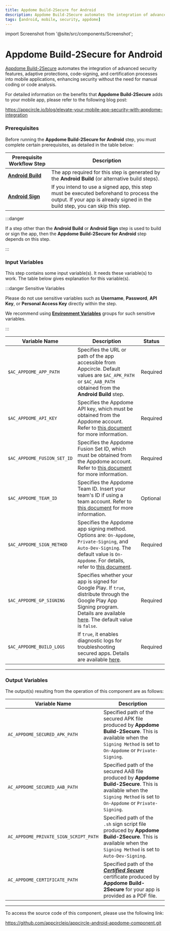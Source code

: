 ```yaml
---
title: Appdome Build-2Secure for Android
description: Appdome Build-2Secure automates the integration of advanced security features, adaptive protections, code-signing, and certification processes into mobile applications, enhancing security without the need for manual coding or code analysis.
tags: [android, mobile, security, appdome]
---
```


import Screenshot from '@site/src/components/Screenshot';

# Appdome Build-2Secure for Android

[Appdome Build-2Secure](https://apis.appdome.com/docs/integrate-in-cicd) automates the integration of advanced security features, adaptive protections, code-signing, and certification processes into mobile applications, enhancing security without the need for manual coding or code analysis.

For detailed information on the benefits that **Appdome Build-2Secure** adds to your mobile app, please refer to the following blog post:

https://appcircle.io/blog/elevate-your-mobile-app-security-with-appdome-integration

### Prerequisites

Before running the **Appdome Build-2Secure for Android** step, you must complete certain prerequisites, as detailed in the table below:

| Prerequisite Workflow Step                                                                         | Description                                                                                                                                                              |
| -------------------------------------------------------------------------------------------------- | ------------------------------------------------------------------------------------------------------------------------------------------------------------------------ |
| [**Android Build**](/workflows/android-specific-workflow-steps/android-build) | The app required for this step is generated by the **Android Build** (or alternative build steps).                                                                       |
| [**Android Sign**](/workflows/android-specific-workflow-steps/android-sign)   | If you intend to use a signed app, this step must be executed beforehand to process the output. If your app is already signed in the build step, you can skip this step. |

:::danger

If a step other than the **Android Build** or **Android Sign** step is used to build or sign the app, then the **Appdome Build-2Secure for Android** step depends on this step.

:::

<Screenshot url='https://cdn.appcircle.io/docs/assets/android-workflow-components-appdome-build-to-secure_1.png'/>

### Input Variables

This step contains some input variable(s). It needs these variable(s) to work. The table below gives explanation for this variable(s).

<Screenshot url='https://cdn.appcircle.io/docs/assets/android-workflow-components-appdome-build-to-secure_2.png'/>

:::danger Sensitive Variables

Please do not use sensitive variables such as **Username**, **Password**, **API Key**, or **Personal Access Key** directly within the step.

We recommend using [**Environment Variables**](/environment-variables/managing-variables) groups for such sensitive variables.

:::

| Variable Name               | Description                                                                                                                                                                                                                                                                                                                                                  | Status   |
| --------------------------- | ------------------------------------------------------------------------------------------------------------------------------------------------------------------------------------------------------------------------------------------------------------------------------------------------------------------------------------------------------------ | -------- |
| `$AC_APPDOME_APP_PATH`      | Specifies the URL or path of the app accessible from Appcircle. Default values are `$AC_APK_PATH` or `$AC_AAB_PATH` obtained from the **Android Build** step.                                                                                                                                                                                                | Required |
| `$AC_APPDOME_API_KEY`       | Specifies the Appdome API key, which must be obtained from the Appdome account. Refer to [this document](https://apis.appdome.com/docs/getting-started#getting-and-resetting-your-appdomes-build2secure-api-token) for more information.                                                                                                                     | Required |
| `$AC_APPDOME_FUSION_SET_ID` | Specifies the Appdome Fusion Set ID, which must be obtained from the Appdome account. Refer to [this document](https://apis.appdome.com/docs/getting-started#getting-a-fusion-sets-id) for more information.                                                                                                                                                 | Required |
| `$AC_APPDOME_TEAM_ID`       | Specifies the Appdome Team ID. Insert your team's ID if using a team account. Refer to [this document](https://apis.appdome.com/docs/getting-started#getting-a-teams-id) for more information.                                                                                                                                                               | Optional |
| `$AC_APPDOME_SIGN_METHOD`   | Specifies the Appdome app signing method. Options are: `On-Appdome`, `Private-Signing`, and `Auto-Dev-Signing`. The default value is `On-Appdome`. For details, refer to [this document](https://www.appdome.com/how-to/devsecops-automation-mobile-cicd/automated-signing-secured-android-ios/automatic-code-signing-for-secured-android-apps-on-appdome/). | Required |
| `$AC_APPDOME_GP_SIGNING`    | Specifies whether your app is signed for Google Play. If `true`, distribute through the Google Play App Signing program. Details are available [here](https://www.appdome.com/how-to/devsecops-automation-mobile-cicd/automated-signing-secured-android-ios/automatic-code-signing-for-secured-android-apps-on-appdome/). The default value is `false`.      | Required |
| `$AC_APPDOME_BUILD_LOGS`    | If `true`, it enables diagnostic logs for troubleshooting secured apps. Details are available [here](https://www.appdome.com/how-to/devsecops-automation-mobile-cicd/test-secured-mobile-apps/appdome-diagnostic-logs-for-troubleshooting-secured-apps/).                                                                                                    | Required |

---

### Output Variables

The output(s) resulting from the operation of this component are as follows:

<Screenshot url='https://cdn.appcircle.io/docs/assets/android-workflow-components-appdome-build-to-secure_3.png'/>

| Variable Name                          | Description                                                                                                                                                                                                        |
| -------------------------------------- | ------------------------------------------------------------------------------------------------------------------------------------------------------------------------------------------------------------------ |
| `AC_APPDOME_SECURED_APK_PATH`         | Specified path of the secured APK file produced by **Appdome Build-2Secure**. This is available when the `Signing Method` is set to `On-Appdome` or `Private-Signing`.                                             |
| `AC_APPDOME_SECURED_AAB_PATH`         | Specified path of the secured AAB file produced by **Appdome Build-2Secure**. This is available when the `Signing Method` is set to `On-Appdome` or `Private-Signing`.                                             |
| `AC_APPDOME_PRIVATE_SIGN_SCRIPT_PATH` | Specified path of the `.sh` sign script file produced by **Appdome Build-2Secure**. This is available when the `Signing Method` is set to `Auto-Dev-Signing`.                                                      |
| `AC_APPDOME_CERTIFICATE_PATH`         | Specified path of the [**_Certified Secure_**](https://www.appdome.com/certified-secure-mobile-devsecops-certification/) certificate produced by **Appdome Build-2Secure** for your app is provided as a PDF file. |

---

To access the source code of this component, please use the following link:

https://github.com/appcircleio/appcircle-android-appdome-component.git
